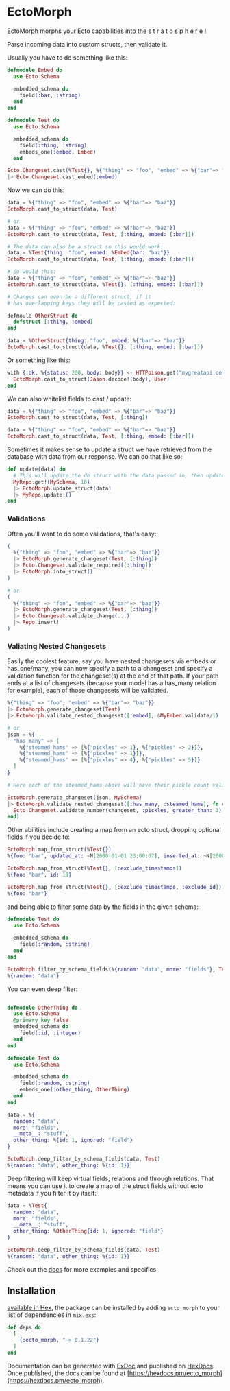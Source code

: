 # EctoMorph

EctoMorph morphs your Ecto capabilities into the s t r a t o s p h e r e !

Parse incoming data into custom structs, then validate it.

Usually you have to do something like this:

```elixir
defmodule Embed do
  use Ecto.Schema

  embedded_schema do
    field(:bar, :string)
  end
end

defmodule Test do
  use Ecto.Schema

  embedded_schema do
    field(:thing, :string)
    embeds_one(:embed, Embed)
  end

Ecto.Changeset.cast(%Test{}, %{"thing" => "foo", "embed" => %{"bar"=> "baz"}}, [:thing])
|> Ecto.Changeset.cast_embed(:embed)
```

Now we can do this:

```elixir
data = %{"thing" => "foo", "embed" => %{"bar"=> "baz"}}
EctoMorph.cast_to_struct(data, Test)

# or
data = %{"thing" => "foo", "embed" => %{"bar"=> "baz"}}
EctoMorph.cast_to_struct(data, Test, [:thing, embed: [:bar]])

# The data can also be a struct so this would work:
data = %Test{thing: "foo", embed: %Embed{bar: "baz"}}
EctoMorph.cast_to_struct(data, Test, [:thing, embed: [:bar]])

# So would this:
data = %{"thing" => "foo", "embed" => %{"bar"=> "baz"}}
EctoMorph.cast_to_struct(data, %Test{}, [:thing, embed: [:bar]])

# Changes can even be a different struct, if it 
# has overlapping keys they will be casted as expected:

defmoule OtherStruct do
  defstruct [:thing, :embed]
end

data = %OtherStruct{thing: "foo", embed: %{"bar"=> "baz"}}
EctoMorph.cast_to_struct(data, %Test{}, [:thing, embed: [:bar]])
```

Or something like this:

```elixir
with {:ok, %{status: 200, body: body}} <- HTTPoison.get("mygreatapi.co.uk") do
  EctoMorph.cast_to_struct(Jason.decode!(body), User)
end
```

We can also whitelist fields to cast / update:

```elixir
data = %{"thing" => "foo", "embed" => %{"bar"=> "baz"}}
EctoMorph.cast_to_struct(data, Test, [:thing])

data = %{"thing" => "foo", "embed" => %{"bar"=> "baz"}}
EctoMorph.cast_to_struct(data, Test, [:thing, embed: [:bar]])
```

Sometimes it makes sense to update a struct we have retrieved from the database with data from our response. We can do that like so:

```elixir
def update(data) do
  # This will update the db struct with the data passed in, then update the db.
  MyRepo.get!(MySchema, 10)
  |> EctoMorph.update_struct(data)
  |> MyRepo.update!()
end
```

### Validations

Often you'll want to do some validations, that's easy:

```elixir
(
  %{"thing" => "foo", "embed" => %{"bar"=> "baz"}}
  |> EctoMorph.generate_changeset(Test, [:thing])
  |> Ecto.Changeset.validate_required([:thing])
  |> EctoMorph.into_struct()
)

# or
(
  %{"thing" => "foo", "embed" => %{"bar"=> "baz"}}
  |> EctoMorph.generate_changeset(Test, [:thing])
  |> Ecto.Changeset.validate_change(...)
  |> Repo.insert!
)
```

### Valiating Nested Changesets

Easily the coolest feature, say you have nested changesets via embeds or has_one/many, you can now specify a path to a changeset and specify a validation function for the changeset(s) at the end of that path. If your path ends at a list of changesets (because your model has a has_many relation for example), each of those changesets will be validated.

```elixir
%{"thing" => "foo", "embed" => %{"bar"=> "baz"}}
|> EctoMorph.generate_changeset(Test)
|> EctoMorph.validate_nested_changeset([:embed], &MyEmbed.validate/1)

# or
json = %{
  "has_many" => [
    %{"steamed_hams" => [%{"pickles" => 1}, %{"pickles" => 2}]},
    %{"steamed_hams" => [%{"pickles" => 1}]},
    %{"steamed_hams" => [%{"pickles" => 4}, %{"pickles" => 5}]}
  ]
}

# Here each of the steamed_hams above will have their pickle count validated:

EctoMorph.generate_changeset(json, MySchema)
|> EctoMorph.validate_nested_changeset([:has_many, :steamed_hams], fn changeset ->
  Ecto.Changeset.validate_number(changeset, :pickles, greater_than: 3)
end)
```


Other abilities include creating a map from an ecto struct, dropping optional fields if you decide to:

```elixir
EctoMorph.map_from_struct(%Test{})
%{foo: "bar", updated_at: ~N[2000-01-01 23:00:07], inserted_at: ~N[2000-01-01 23:00:07], id: 10}

EctoMorph.map_from_struct(%Test{}, [:exclude_timestamps])
%{foo: "bar", id: 10}

EctoMorph.map_from_struct(%Test{}, [:exclude_timestamps, :exclude_id])
%{foo: "bar"}
```

and being able to filter some data by the fields in the given schema:

```elixir
defmodule Test do
  use Ecto.Schema

  embedded_schema do
    field(:random, :string)
  end
end

EctoMorph.filter_by_schema_fields(%{random: "data", more: "fields"}, Test)
%{random: "data"}
```

You can even deep filter:

```elixir

defmodule OtherThing do
  use Ecto.Schema
  @primary_key false
  embedded_schema do
    field(:id, :integer)
  end
end

defmodule Test do
  use Ecto.Schema

  embedded_schema do
    field(:random, :string)
    embeds_one(:other_thing, OtherThing)
  end
end

data = %{
  random: "data",
  more: "fields",
  __meta__: "stuff", 
  other_thing: %{id: 1, ignored: "field"}
}

EctoMorph.deep_filter_by_schema_fields(data, Test)
%{random: "data", other_thing: %{id: 1}}
```

Deep filtering will keep virtual fields, relations and through relations. That means you can use it to create a map of the struct fields without ecto metadata if you filter it by itself:

```elixir
data = %Test{
  random: "data",
  more: "fields",
  __meta__: "stuff", 
  other_thing: %OtherThing{id: 1, ignored: "field"}
}

EctoMorph.deep_filter_by_schema_fields(data, Test)
%{random: "data", other_thing: %{id: 1}}
```

Check out the [docs](https://hexdocs.pm/ecto_morph) for more examples and specifics

## Installation

[available in Hex](https://hex.pm/docs/publish), the package can be installed
by adding `ecto_morph` to your list of dependencies in `mix.exs`:

```elixir
def deps do
  [
    {:ecto_morph, "~> 0.1.22"}
  ]
end
```

Documentation can be generated with [ExDoc](https://github.com/elixir-lang/ex_doc)
and published on [HexDocs](https://hexdocs.pm). Once published, the docs can
be found at [https://hexdocs.pm/ecto_morph](https://hexdocs.pm/ecto_morph).
